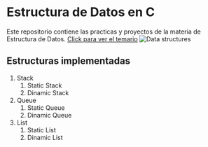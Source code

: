 # Estructura de Datos en C
Este repositorio contiene las practicas y proyectos de la materia de Estructura de Datos. 
[Click para ver el temario](http://www.escom.ipn.mx/docs/oferta/uaISC2009/estructuraDatos.pdf)
![Data structures](./edd.png)
## Estructuras implementadas
1. Stack
    1. Static Stack
    1. Dinamic Stack
2. Queue
    1. Static Queue
    1. Dinamic Queue
3. List
    1. Static List
    1. Dinamic List
